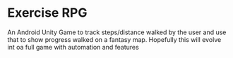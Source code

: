 # Exercise RPG
 An Android Unity Game to track steps/distance walked by the user and use that to show progress walked on a fantasy map. Hopefully this will evolve int oa full game with automation and features
